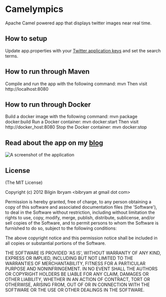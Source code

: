 # Camelympics

Apache Camel powered app that displays twitter images near real time.

## How to setup
Update app.properties with your [Twitter application keys](https://dev.twitter.com/apps/new) and set the search terms.

## How to run through Maven
Compile and run the app with the following command: mvn
Then visit http://localhost:8080

## How to run through Docker
Build a docker image with the following command: mvn package docker:build
Run a Docker container: mvn docker:start
Then visit http://docker_host:8080
Stop the Docker container: mvn docker:stop

## Read about the app on my [blog](http://www.ofbizian.com/2012/08/olympics-image-loader-powered-by-camel.html)

![A screenshot of the application](http://4.bp.blogspot.com/-w41EsCT_Jow/UCeieWuFVPI/AAAAAAAAAEs/CpUhuCPjrOw/s320/shot.jpg)

## License

(The MIT License)

Copyright (c) 2012 Bilgin Ibryam &lt;bibryam at gmail dot com&gt;

Permission is hereby granted, free of charge, to any person obtaining
a copy of this software and associated documentation files (the
'Software'), to deal in the Software without restriction, including
without limitation the rights to use, copy, modify, merge, publish,
distribute, sublicense, and/or sell copies of the Software, and to
permit persons to whom the Software is furnished to do so, subject to
the following conditions:

The above copyright notice and this permission notice shall be
included in all copies or substantial portions of the Software.

THE SOFTWARE IS PROVIDED 'AS IS', WITHOUT WARRANTY OF ANY KIND,
EXPRESS OR IMPLIED, INCLUDING BUT NOT LIMITED TO THE WARRANTIES OF
MERCHANTABILITY, FITNESS FOR A PARTICULAR PURPOSE AND NONINFRINGEMENT.
IN NO EVENT SHALL THE AUTHORS OR COPYRIGHT HOLDERS BE LIABLE FOR ANY
CLAIM, DAMAGES OR OTHER LIABILITY, WHETHER IN AN ACTION OF CONTRACT,
TORT OR OTHERWISE, ARISING FROM, OUT OF OR IN CONNECTION WITH THE
SOFTWARE OR THE USE OR OTHER DEALINGS IN THE SOFTWARE.
